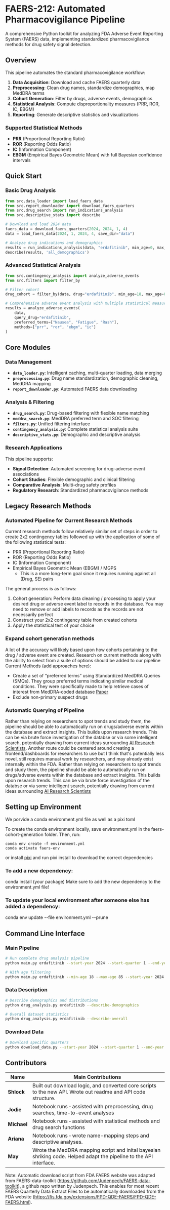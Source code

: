 # FAERS-212: Automated Pharmacovigilance Pipeline

A comprehensive Python toolkit for analyzing FDA Adverse Event Reporting System (FAERS) data, implementing standardized pharmacovigilance methods for drug safety signal detection.

## Overview

This pipeline automates the standard pharmacovigilance workflow:
1. **Data Acquisition**: Download and cache FAERS quarterly data
2. **Preprocessing**: Clean drug names, standardize demographics, map MedDRA terms
3. **Cohort Generation**: Filter by drugs, adverse events, demographics
4. **Statistical Analysis**: Compute disproportionality measures (PRR, ROR, IC, EBGM)
5. **Reporting**: Generate descriptive statistics and visualizations

### Supported Statistical Methods
- **PRR** (Proportional Reporting Ratio)
- **ROR** (Reporting Odds Ratio) 
- **IC** (Information Component)
- **EBGM** (Empirical Bayes Geometric Mean) with full Bayesian confidence intervals

## Quick Start

### Basic Drug Analysis
```python
from src.data_loader import load_faers_data
from src.report_downloader import download_faers_quarters
from src.drug_search import run_indications_analysis
from src.descriptive_stats import describe

# Download and load 2024 data
faers_data = download_faers_quarters(2024, 2024, 1, 4)
data = load_faers_data(2024, 1, 2024, 4, save_dir="data")

# Analyze drug indications and demographics
results = run_indications_analysis(data, "erdafitinib", min_age=0, max_age=100)
describe(results, 'all_demographics')
```

### Advanced Statistical Analysis
```python
from src.contingency_analysis import analyze_adverse_events
from src.filters import filter_by

# Filter cohort
drug_cohort = filter_by(data, drug="erdafitinib", min_age=18, max_age=85)

# Comprehensive adverse event analysis with multiple statistical measures
results = analyze_adverse_events(
    data, 
    query_drug="erdafitinib",
    preferred_terms=["Nausea", "Fatigue", "Rash"],
    methods=["prr", "ror", "ebgm", "ic"]
)
```

## Core Modules

### Data Management
- **`data_loader.py`**: Intelligent caching, multi-quarter loading, data merging
- **`preprocessing.py`**: Drug name standardization, demographic cleaning, MedDRA mapping
- **`report_downloader.py`**: Automated FAERS data downloading

### Analysis & Filtering  
- **`drug_search.py`**: Drug-based filtering with flexible name matching
- **`meddra_search.py`**: MedDRA preferred term and SOC filtering
- **`filters.py`**: Unified filtering interface
- **`contingency_analysis.py`**: Complete statistical analysis suite
- **`descriptive_stats.py`**: Demographic and descriptive analysis

### Research Applications
This pipeline supports:
- **Signal Detection**: Automated screening for drug-adverse event associations
- **Cohort Studies**: Flexible demographic and clinical filtering
- **Comparative Analysis**: Multi-drug safety profiles
- **Regulatory Research**: Standardized pharmacovigilance methods

## Legacy Research Methods
### Automated Pipeline for Current Research Methods
Current research methods follow relatively similar set of steps in order to create 2x2 contingency tables followed up with the application of some of the following statistical tests:
- PRR (Proportional Reporting Ratio)
- ROR (Reporting Odds Ratio)
- IC (Information Component)
- Empirical Bayes Geometric Mean (EBGM) / MGPS
    - This is a more long-term goal since it requires running against all (Drug, SE) pairs

The general process is as follows:
1. Cohort generation: Perform data cleaning / processing to apply your desired drug or adverse event label to records in the database. You may need to remove or add labels to records as the records are not necessarily perfect
2. Construct your 2x2 contingency table from created cohorts
3. Apply the statistical test of your choice

### Expand cohort generation methods
A lot of the accuracy will likely based upon how cohorts pertaining 
to the drug / adverse event are created. Research on current methods along with the ability to select from a suite of options should be added to our pipeline
Current Methods (add approaches here):
- Create a set of “preferred terms” using Standardized MedDRA Queries (SMQs). They group preferred terms indicating similar medical conditions. They were specifically made to help retrieve cases of interest from MedDRA-coded database [Paper](https://ascpt.onlinelibrary.wiley.com/doi/epdf/10.1002/cpt.3139)
- Exclude non-primary suspect drugs

### Automatic Querying of Pipeline
Rather than relying on researchers to spot trends and study them, the pipeline should be able to automatically run on drugs/adverse events within the database and extract insights. This builds upon research trends. This can be via brute force investigation of the databse or via some intelligent search, potentially drawing from current ideas surrounding [AI Research Scientists](https://sakana.ai/ai-scientist/).
Another route could be centered around creating a frontend/dashboards for researchers to use but I think that's potentially less novel, still requires manual work by researchers, and may already exist internally within the FDA.
Rather than relying on researchers to spot trends and study them, the pipeline should be able to automatically run on drugs/adverse events within the database and extract insights. This builds upon research trends. This can be via brute force investigation of the databse or via some intelligent search, potentially drawing from current ideas surrounding [AI Research Scientists](https://sakana.ai/ai-scientist/)

## Setting up Environment 
We porvide a conda environment.yml file as well as a pixi toml

To create the conda environment locally, save environment.yml in the faers-cohort-generation folder. Then, run:
```
conda env create -f environment.yml
conda activate faers-env
```
or install [pixi](https://pixi.sh/latest/) and run pixi install to download the correct dependencies

### To add a new dependency:

conda install (your package)
Make sure to add the new dependency to the environment.yml file!

### To update your local environment after someone else has added a dependency:

conda env update --file environment.yml --prune


## Command Line Interface

### Main Pipeline
```bash
# Run complete drug analysis pipeline
python main.py erdafitinib --start-year 2024 --start-quarter 1 --end-year 2024 --end-quarter 4

# With age filtering
python main.py erdafitinib --min-age 18 --max-age 85 --start-year 2024 --start-quarter 1 --end-year 2024 --end-quarter 4
```

### Data Description
```bash
# Describe demographics and distributions
python drug_analysis.py erdafitinib --describe-demographics

# Overall dataset statistics  
python drug_analysis.py erdafitinib --describe-overall
```

### Download Data
```bash
# Download specific quarters
python download_data.py --start-year 2024 --start-quarter 1 --end-year 2024 --end-quarter 4
```
## Contributors

| Name        | Main Contributions |
|-------------|-------------------|
| **Shlock**  | Built out download logic, and converted core scripts to the new API. Wrote out readme and API code structure. |
| **Jodie**   | Notebook runs &dash; assisted with preprocessing, drug searches, time-to-event analyses |
| **Michael** | Notebook runs &dash; assisted with statistical methods and drug search functions |
| **Ariana**  | Notebook runs &dash; wrote name-mapping steps and descriptive analyses. |
| **May**     | Wrote the MedDRA mapping script and inital bayesian shriking code. Helped adapt the pipeline to the API interface. |

Note: Automatic download script from FDA FAERS website was adapted from FAERS-data-toolkit (https://github.com/Judenpech/FAERS-data-toolkit), a github repo written by Judenpech. This enables for most recent FAERS Quarterly Data Extract Files to be automatically downloaded from the FDA website (https://fis.fda.gov/extensions/FPD-QDE-FAERS/FPD-QDE-FAERS.html). 
 


